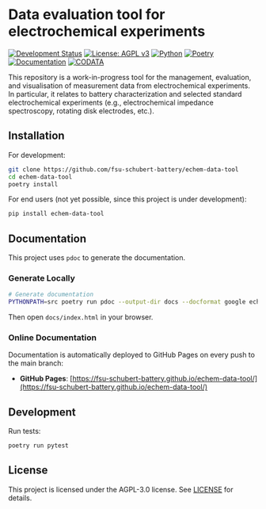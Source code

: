 

# Data evaluation tool for electrochemical experiments

[![Development Status](https://img.shields.io/badge/Status-Under%20Development-orange.svg)](https://github.com/fsu-schubert-battery/echem-data-tool)
[![License: AGPL v3](https://img.shields.io/badge/License-AGPL%20v3-blue.svg)](https://www.gnu.org/licenses/agpl-3.0)
[![Python](https://img.shields.io/badge/Python-3.13+-brightgreen.svg)](https://www.python.org/downloads/)
[![Poetry](https://img.shields.io/badge/Poetry-Package%20Manager-blue.svg)](https://python-poetry.org/)
[![Documentation](https://img.shields.io/badge/Documentation-GitHub%20Pages-green.svg)](https://fsu-schubert-battery.github.io/echem-data-tool/)
[![CODATA](https://img.shields.io/badge/Constants-CODATA%202022-purple.svg)](https://physics.nist.gov/cuu/Constants/)

This repository is a work-in-progress tool for the management, evaluation, and visualisation of measurement data from electrochemical experiments. In particular, it relates to battery characterization and selected standard electrochemical experiments (e.g., electrochemical impedance spectroscopy, rotating disk electrodes, etc.).

## Installation

For development:
```bash
git clone https://github.com/fsu-schubert-battery/echem-data-tool
cd echem-data-tool
poetry install
```

For end users (not yet possible, since this project is under development):
```bash
pip install echem-data-tool
```

## Documentation

This project uses `pdoc` to generate the documentation. 

### Generate Locally
```bash
# Generate documentation
PYTHONPATH=src poetry run pdoc --output-dir docs --docformat google echem_data_tool
```

Then open `docs/index.html` in your browser.

### Online Documentation
Documentation is automatically deployed to GitHub Pages on every push to the main branch:
- **GitHub Pages**: [https://fsu-schubert-battery.github.io/echem-data-tool/](https://fsu-schubert-battery.github.io/echem-data-tool/)

## Development

Run tests:
```bash
poetry run pytest
```

## License

This project is licensed under the AGPL-3.0 license. See [LICENSE](LICENSE) for details.
